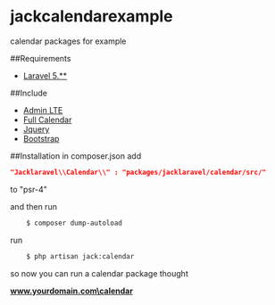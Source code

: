 # jackcalendarexample
calendar packages for example

##Requirements
* [Laravel 5.**](https://laravel.com/docs/5.2)

##Include
* [Admin LTE](https://almsaeedstudio.com/preview)
* [Full Calendar](http://fullcalendar.io/)
* [Jquery](http://jquery.com/)
* [Bootstrap](http://getbootstrap.com/)

##Installation
  in composer.json add
  ```json
  "Jacklaravel\\Calendar\\" : "packages/jacklaravel/calendar/src/"
  ```
  to "psr-4"
  
  and then run 
  ```bash
      $ composer dump-autoload
  ```
  
  run
  ```bash
      $ php artisan jack:calendar
  ```
  
  so now you can run a calendar package thought
  
  <b>www.yourdomain.com\calendar</b>



